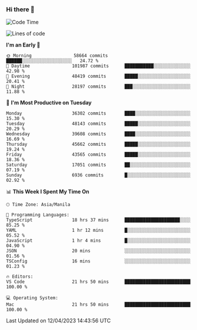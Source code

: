 ### Hi there 👋

<!--START_SECTION:waka-->
![Code Time](http://img.shields.io/badge/Code%20Time-3%2C837%20hrs%203%20mins-blue)

![Lines of code](https://img.shields.io/badge/From%20Hello%20World%20I%27ve%20Written-98.3%20million%20lines%20of%20code-blue)

**I'm an Early 🐤** 

```text
🌞 Morning                58664 commits       ██████░░░░░░░░░░░░░░░░░░░   24.72 % 
🌆 Daytime                101987 commits      ███████████░░░░░░░░░░░░░░   42.98 % 
🌃 Evening                48419 commits       █████░░░░░░░░░░░░░░░░░░░░   20.41 % 
🌙 Night                  28197 commits       ███░░░░░░░░░░░░░░░░░░░░░░   11.88 % 
```
📅 **I'm Most Productive on Tuesday** 

```text
Monday                   36302 commits       ████░░░░░░░░░░░░░░░░░░░░░   15.30 % 
Tuesday                  48143 commits       █████░░░░░░░░░░░░░░░░░░░░   20.29 % 
Wednesday                39608 commits       ████░░░░░░░░░░░░░░░░░░░░░   16.69 % 
Thursday                 45662 commits       █████░░░░░░░░░░░░░░░░░░░░   19.24 % 
Friday                   43565 commits       █████░░░░░░░░░░░░░░░░░░░░   18.36 % 
Saturday                 17051 commits       ██░░░░░░░░░░░░░░░░░░░░░░░   07.19 % 
Sunday                   6936 commits        █░░░░░░░░░░░░░░░░░░░░░░░░   02.92 % 
```


📊 **This Week I Spent My Time On** 

```text
🕑︎ Time Zone: Asia/Manila

💬 Programming Languages: 
TypeScript               18 hrs 37 mins      █████████████████████░░░░   85.25 % 
YAML                     1 hr 12 mins        █░░░░░░░░░░░░░░░░░░░░░░░░   05.52 % 
JavaScript               1 hr 4 mins         █░░░░░░░░░░░░░░░░░░░░░░░░   04.90 % 
JSON                     20 mins             ░░░░░░░░░░░░░░░░░░░░░░░░░   01.56 % 
TSConfig                 16 mins             ░░░░░░░░░░░░░░░░░░░░░░░░░   01.23 % 

🔥 Editors: 
VS Code                  21 hrs 50 mins      █████████████████████████   100.00 % 

💻 Operating System: 
Mac                      21 hrs 50 mins      █████████████████████████   100.00 % 
```


 Last Updated on 12/04/2023 14:43:56 UTC
<!--END_SECTION:waka-->


<!--
**rad182/rad182** is a ✨ _special_ ✨ repository because its `README.md` (this file) appears on your GitHub profile.

Here are some ideas to get you started:

- 🔭 I’m currently working on ...
- 🌱 I’m currently learning ...
- 👯 I’m looking to collaborate on ...
- 🤔 I’m looking for help with ...
- 💬 Ask me about ...
- 📫 How to reach me: ...
- 😄 Pronouns: ...
- ⚡ Fun fact: ...
-->
